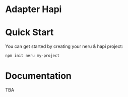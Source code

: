 # Adapter Hapi

# Quick Start

You can get started by creating your neru & hapi project:

```bash
npm init neru my-project
```

# Documentation

TBA
